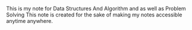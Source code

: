 This is my note for Data Structures And Algorithm and as well as Problem Solving
This note is created for the sake of making my notes accessible anytime anywhere.

